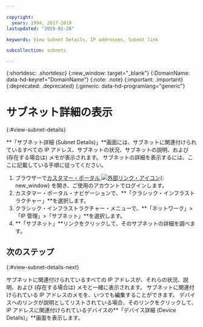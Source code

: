```yaml
---

copyright:
  years: 1994, 2017-2019
lastupdated: "2019-02-28"

keywords: View Subnet Details, IP addresses, Subnet link

subcollection: subnets

---
```


{:shortdesc: .shortdesc}
{:new_window: target="_blank"}
{:DomainName: data-hd-keyref="DomainName"}
{:note: .note}
{:important: .important}
{:deprecated: .deprecated}
{:generic: data-hd-programlang="generic"}

# サブネット詳細の表示
{:#view-subnet-details}

**「サブネット詳細 (Subnet Details)」**画面には、サブネットに関連付けられているすべての IP アドレス、サブネットの状況、サブネットの説明、および (存在する場合は) メモが表示されます。 サブネットの詳細を表示するには、ここに記載している手順に従ってください。

1. ブラウザーで[カスタマー・ポータル ![外部リンク・アイコン](../../icons/launch-glyph.svg "外部リンク・アイコン")](https://{DomainName}/){: new_window} を開き、ご使用のアカウントでログインします。
1. カスタマー・ポータル・ナビゲーションで、**「クラシック・インフラストラクチャー」**を選択します。
1. クラシック・インフラストラクチャー・メニューで、**「ネットワーク」>「IP 管理」>「サブネット」**を選択します。
1. **「サブネット」**リンクをクリックして、そのサブネットの詳細を調べます。

## 次のステップ
{:#view-subnet-details-next}

サブネットに関連付けられているすべての IP アドレスが、それらの状況、説明、および (存在する場合は) メモと一緒に表示されます。 サブネットに関連付けられている IP アドレスのメモを、いつでも編集することができます。 デバイスへのリンクが説明としてリストされている場合、そのリンクをクリックして、IP アドレスに関連付けられているデバイスの**「デバイス詳細 (Device Details)」**画面を表示します。
